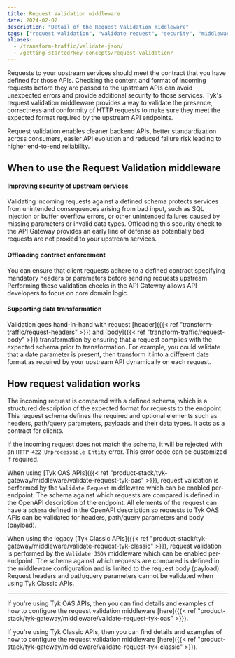 ```yaml
---
title: Request Validation middleware
date: 2024-02-02
description: "Detail of the Request Validation middleware"
tags: ["request validation", "validate request", "security", "middleware", "per-endpoint"]
aliases:
  - /transform-traffic/validate-json/
  - /getting-started/key-concepts/request-validation/
---
```


Requests to your upstream services should meet the contract that you have defined for those APIs. Checking the content and format of incoming requests before they are passed to the upstream APIs can avoid unexpected errors and provide additional security to those services. Tyk's request validation middleware provides a way to validate the presence, correctness and conformity of HTTP requests to make sure they meet the expected format required by the upstream API endpoints.

Request validation enables cleaner backend APIs, better standardization across consumers, easier API evolution and reduced failure risk leading to higher end-to-end reliability.

## When to use the Request Validation middleware

#### Improving security of upstream services

Validating incoming requests against a defined schema protects services from unintended consequences arising from bad input, such as SQL injection or buffer overflow errors, or other unintended failures caused by missing parameters or invalid data types. Offloading this security check to the API Gateway provides an early line of defense as potentially bad requests are not proxied to your upstream services.

#### Offloading contract enforcement

You can ensure that client requests adhere to a defined contract specifying mandatory headers or parameters before sending requests upstream. Performing these validation checks in the API Gateway allows API developers to focus on core domain logic.

#### Supporting data transformation

Validation goes hand-in-hand with request [header]({{< ref "transform-traffic/request-headers" >}}) and [body]({{< ref "transform-traffic/request-body" >}}) transformation by ensuring that a request complies with the expected schema prior to transformation. For example, you could validate that a date parameter is present, then transform it into a different date format as required by your upstream API dynamically on each request.

## How request validation works

The incoming request is compared with a defined schema, which is a structured description of the expected format for requests to the endpoint. This request schema defines the required and optional elements such as headers, path/query parameters, payloads and their data types. It acts as a contract for clients.

If the incoming request does not match the schema, it will be rejected with an `HTTP 422 Unprocessable Entity` error. This error code can be customized if required.

When using [Tyk OAS APIs]({{< ref "product-stack/tyk-gateway/middleware/validate-request-tyk-oas" >}}), request validation is performed by the `Validate Request` middleware which can be enabled per-endpoint. The schema against which requests are compared is defined in the OpenAPI description of the endpoint. All elements of the request can have a `schema` defined in the OpenAPI description so requests to Tyk OAS APIs can be validated for headers, path/query parameters and body (payload).

When using the legacy [Tyk Classic APIs]({{< ref "product-stack/tyk-gateway/middleware/validate-request-tyk-classic" >}}), request validation is performed by the `Validate JSON` middleware which can be enabled per-endpoint. The schema against which requests are compared is defined in the middleware configuration and is limited to the request body (payload). Request headers and path/query parameters cannot be validated when using Tyk Classic APIs.

<hr>

If you're using Tyk OAS APIs, then you can find details and examples of how to configure the request validation middleware [here]({{< ref "product-stack/tyk-gateway/middleware/validate-request-tyk-oas" >}}).

If you're using Tyk Classic APIs, then you can find details and examples of how to configure the request validation middleware [here]({{< ref "product-stack/tyk-gateway/middleware/validate-request-tyk-classic" >}}).

<!-- proposed "summary box" to be shown graphically on each middleware page
 ## Validate Request middleware summary
  - The Validate Request middleware is an optional stage in Tyk's API Request processing chain, sitting between the [TBC]() and [TBC]() middleware.
  - The Validate Request middleware can be configured at the per-endpoint level within the API Definition and is supported by the API Designer within the Tyk Dashboard. 
 -->
 